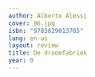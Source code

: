 ```yaml
---
author: Alberto Alessi
cover: 96.jpg
isbn: "9783829013765"
lang: en-us
layout: review
title: De droomfabriek
year: 0
---
```

